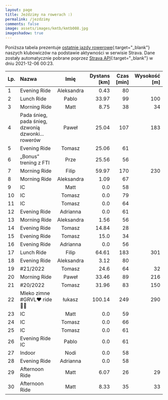 ```yaml
---
layout: page
title: Jeździmy na rowerach :)
permalink: /jezdzimy
comments: false
image: assets/images/kmtb/kmtb008.jpg
imageshadow: true
---
```


Poniższa tabela prezentuje [ostatnie jazdy rowerowe](https://www.strava.com/clubs/336381){:target="_blank"} naszych klubowiczów na podstawie aktywności w serwisie Strava. Dane zostały automatycznie pobrane poprzez [Strava API](https://developers.strava.com/docs/reference/#api-Clubs-getClubActivitiesById){:target="_blank"} w dniu 2021-12-06 00:23.

Lp. | Nazwa | Imię | Dystans [km] | Czas [min] | Wysokość [m]
:--- | :--- | :---: | ---: | ---: | ---:
1|Evening Ride|Aleksandra|0.43|80|
2|Lunch Ride|Pablo|33.97|99|100
3|Morning Ride|Matt|8.75|38|34
4|Pada śnieg, pada śnieg, dzwonią dzwonki... rowerów|Paweł|25.04|107|183
5|Evening Ride|Tomasz|25.06|61|
6|„Bonus” trening z FTI |Prze|25.56|56|
7|Morning Ride|Filip|59.97|170|230
8|Morning Ride|Aleksandra|1.09|67|
9|IC|Matt|0.0|58|
10|IC|Tomasz|0.0|79|
11|IC|Tomasz|0.0|64|
12|Evening Ride|Adrianna|0.0|61|
13|Morning Ride|Aleksandra|1.56|56|
14|Evening Ride|Tomasz|14.84|28|
15|Evening Ride|Tomasz|15.0|34|
16|Evening Ride|Adrianna|0.0|56|
17|Lunch Ride|Filip|64.61|183|301
18|Evening Ride|Aleksandra|3.12|80|
19|#21/2022|Tomasz|24.6|64|32
20|Morning Ride|Paweł|33.46|89|216
21|#20/2022|Tomasz|31.96|83|150
22|Mleko zimne #GRVL❤ ride💨😱|łukasz|100.14|249|290
23|IC|Matt|0.0|59|
24|IC|Tomasz|0.0|66|
25|IC|Tomasz|0.0|61|
26|Evening Ride IC|Pablo|0.0|61|
27|Indoor|Nodi|0.0|58|
28|Evening Ride|Adrianna|0.0|58|
29|Afternoon Ride|Matt|6.07|26|29
30|Afternoon Ride|Matt|8.33|35|33
